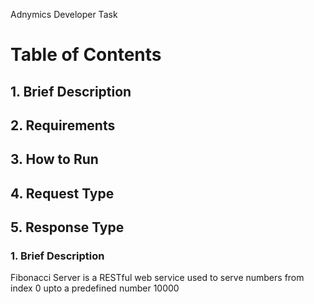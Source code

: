 Adnymics Developer Task

# Table of Contents
## 1.  Brief Description
## 2.  Requirements
## 3.  How to Run
## 4.  Request Type
## 5.  Response Type

### 1. Brief Description
Fibonacci Server is a RESTful web service used to serve numbers from index 0 upto a predefined number 10000
